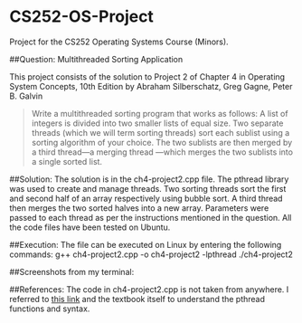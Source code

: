 # CS252-OS-Project

Project for the CS252 Operating Systems Course (Minors).

##Question: Multithreaded Sorting Application 

This project consists of the solution to Project 2 of Chapter 4 in 
Operating System Concepts, 10th Edition by Abraham Silberschatz, Greg Gagne, Peter B. Galvin

>Write a multithreaded sorting program that works as follows: A list of integers is divided into two smaller lists of equal size. Two separate threads (which we will 
>term sorting threads) sort each sublist using a sorting algorithm of your choice. The two sublists are then merged by a third thread—a merging thread —which merges the 
>two sublists into a single sorted list.

##Solution: 
The solution is in the ch4-project2.cpp file. The pthread library was used to create and manage threads. Two sorting threads sort the first and second half of an array 
respectively using bubble sort. A third thread then merges the two sorted halves into a new array. Parameters were passed to each thread as per the instructions mentioned 
in the question. All the code files have been tested on Ubuntu.

##Execution:
The file can be executed on Linux by entering the following commands:
  g++ ch4-project2.cpp -o ch4-project2 -lpthread
  ./ch4-project2

##Screenshots from my terminal:

##References:
The code in ch4-project2.cpp is not taken from anywhere. 
I referred to [this link](https://github.com/SLynne/CSc4320_OperatingSystems/blob/master/Assignment_2_SourceCode.c) and the textbook itself to understand the pthread
functions and syntax.



